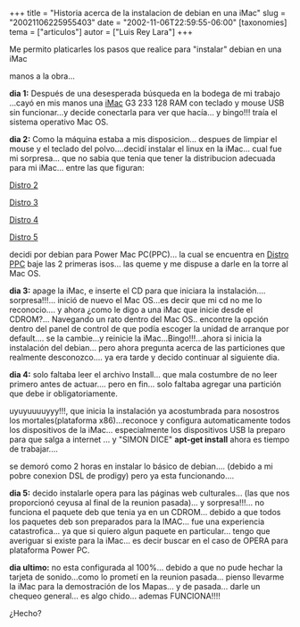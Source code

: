 +++
title = "Historia acerca de la instalacion de debian en una iMac"
slug = "20021106225955403"
date = "2002-11-06T22:59:55-06:00"
[taxonomies]
tema = ["articulos"]
autor = ["Luis Rey Lara"]
+++

Me permito platicarles los pasos que realice para "instalar" debian en
una iMac

manos a la obra...

<!-- more -->
**dia 1:** Después de una desesperada búsqueda en la bodega de mi
trabajo ...cayó en mis manos una
[iMac](http://www.macspeedzone.com/archive/5.0/upgradesmanufactureresults/imac_a.shtml)
G3 233 128 RAM con teclado y mouse USB sin funcionar...y decide
conectarla para ver que hacía... y bingo!!! traía el sistema operativo
Mac OS.

**dia 2:** Como la máquina estaba a mis disposicion... despues de
limpiar el mouse y el teclado del polvo....decidí instalar el linux en
la iMac... cual fue mi sorpresa... que no sabia que tenia que tener la
distribucion adecuada para mi iMac... entre las que figuran:

[Distro 2](http://www.debian.org/ports/powerpc/inst/pmac)

[Distro 3](http://debian-imac.sourceforge.net/)

[Distro
4](http://http.us.debian.org/debian/dists/potato/main/disks-powerpc/current/)

[Distro 5](http://www.yellowdoglinux.com/)

decidi por debian para Power Mac PC(PPC)... la cual se encuentra en
[Distro PPC](http://www.linuxiso.org/distro.php?distro=4) baje las 2
primeras isos... las queme y me dispuse a darle en la torre al Mac OS.

**dia 3:** apage la iMac, e inserte el CD para que iniciara la
instalación.... sorpresa!!!... inició de nuevo el Mac OS...es decir que
mi cd no me lo reconocio.... y ahora ¿como le digo a una iMac que inicie
desde el CDROM?... Navegando un rato dentro del Mac OS.. encontre la
opción dentro del panel de control de que podía escoger la unidad de
arranque por default.... se la cambie...y reinicie la
iMac...Bingo!!!...ahora si inicia la instalación del debian... pero
ahora pregunta acerca de las particiones que realmente desconozco.... ya
era tarde y decido continuar al siguiente dia.

**dia 4:** solo faltaba leer el archivo Install... que mala costumbre de
no leer primero antes de actuar.... pero en fin... solo faltaba agregar
una partición que debe ir obligatoriamente.

uyuyuuuuyyy!!!, que inicia la instalación ya acostumbrada para nosostros
los mortales(plataforma x86)...reconoce y configura automaticamente
todos los dispositivos de la iMac... especialmente los dispositivos USB
la preparo para que salga a internet ... y "SIMON DICE" **apt-get
install** ahora es tiempo de trabajar....

se demoró como 2 horas en instalar lo básico de debian.... (debido a mi
pobre conexion DSL de prodigy) pero ya esta funcionando....

**dia 5:** decido instalarle opera para las páginas web culturales...
(las que nos proporcionó ceyusa al final de la reunion pasada)... y
sorpresa!!!... no funciona el paquete deb que tenia ya en un CDROM...
debido a que todos los paquetes deb son preparados para la IMAC... fue
una experiencia catastrofica... ya que si quiero algun paquete en
particular... tengo que averiguar si existe para la iMac... es decir
buscar en el caso de OPERA para plataforma Power PC.

**dia ultimo:** no esta configurada al 100%... debido a que no pude
hechar la tarjeta de sonido...como lo prometí en la reunion pasada...
pienso llevarme la iMac para la demostración de los Mapas... y de
pasada... darle un chequeo general... es algo chido... ademas
FUNCIONA!!!!

¿Hecho?


